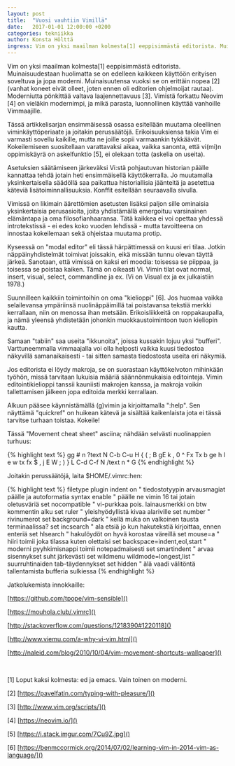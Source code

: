 ```yaml
---
layout: post
title:  "Vuosi vauhtiin Vimillä"
date:   2017-01-01 12:00:00 +0200
categories: tekniikka
author: Konsta Hölttä
ingress: Vim on yksi maailman kolmesta[1] eeppisimmästä editorista. Muinaisuudestaan huolimatta se on edelleen kaikkeen käyttöön erityisen soveltuva ja jopa moderni. Muinaisuutensa vuoksi se on erittäin nopea [2] (vanhat koneet eivät olleet, joten ennen oli editorien ohjelmoijat rautaa). Moderniutta pönkittää valtava laajennettavuus [3]. Vimistä forkattu Neovim [4] on vieläkin modernimpi, ja mikä parasta, luonnollinen käyttää vanhoille Vimmaajille.
---
```


Vim on yksi maailman kolmesta[1] eeppisimmästä editorista. Muinaisuudestaan
huolimatta se on edelleen kaikkeen käyttöön erityisen soveltuva ja jopa
moderni. Muinaisuutensa vuoksi se on erittäin nopea [2] (vanhat koneet eivät
olleet, joten ennen oli editorien ohjelmoijat rautaa). Moderniutta pönkittää
valtava laajennettavuus [3]. Vimistä forkattu Neovim [4] on vieläkin
modernimpi, ja mikä parasta, luonnollinen käyttää vanhoille Vimmaajille.

Tässä artikkelisarjan ensimmäisessä osassa esitellään muutama oleellinen
viminkäyttöperiaate ja joitakin perussäätöjä. Erikoisuuksiensa takia Vim ei
varmasti sovellu kaikille, mutta ne joille sopii varmaankin tykkäävät.
Kokeilemiseen suositellaan varattavaksi aikaa, vaikka sanonta, että vi(mi)n
oppimiskäyrä on askelfunktio [5], ei olekaan totta (askelia on useita).

Asetuksien säätämiseen järkeväksi Vi:stä pohjautuvan historian päälle kannattaa
tehdä jotain heti ensimmäisellä käyttökerralla. Jo muutamalla yksinkertaisella
säädöllä saa paikattua historiallisia jäänteitä ja asetettua käteviä
lisätoiminnallisuuksia. Konffit esitellään seuraavalla sivulla.

Vimissä on likimain äärettömien asetusten lisäksi paljon sille ominaisia
yksinkertaisia perusasioita, joita yhdistämällä emergoituu varsinainen
elämäntapa ja oma filosofianhaaransa. Tätä kaikkea ei voi opettaa yhdessä
introtekstissä - ei edes koko vuoden lehdissä - mutta tavoitteena on innostaa
kokeilemaan sekä ohjeistaa muutama protip.

Kyseessä on "modal editor" eli tässä härpättimessä on kuusi eri tilaa. Jotkin
näppäinyhdistelmät toimivat joissakin, eikä missään tunnu olevan täyttä järkeä.
Sanotaan, että vimissä on kaksi eri moodia: toisessa se piippaa, ja toisessa se
poistaa kaiken. Tämä on oikeasti Vi. Vimin tilat ovat normal, insert, visual,
select, commandline ja ex. (Vi on Visual ex ja ex julkaistiin 1978.)

Suunnilleen kaikkiin toimintoihin on oma "kielioppi" [6]. Jos huomaa vaikka
selailevansa ympäriinsä nuolinäppäimillä tai poistavansa tekstiä merkki
kerrallaan, niin on menossa ihan metsään. Erikoisliikkeitä on roppakaupalla, ja
nämä yleensä yhdistetään johonkin muokkaustoimintoon tuon kieliopin kautta.

Samaan "tabiin" saa useita "ikkunoita", joissa kussakin lojuu yksi "bufferi".
Varttuneemmalla vimmaajalla voi olla helposti vaikka kuusi tiedostoa näkyvillä
samanaikaisesti - tai sitten samasta tiedostosta useita eri näkymiä.

Jos editorista ei löydy makroja, se on suorastaan käyttökelvoton mihinkään
työhön, missä tarvitaan lukuisia määriä säännönmukaisia editointeja. Vimin
editointikielioppi tanssii kauniisti makrojen kanssa, ja makroja voikin
tallettamisen jälkeen jopa editoida merkki kerrallaan.

Alkuun pääsee käynnistämällä (g)vimin ja kirjoittamalla ":help". Sen näyttämä
"quickref" on huikean kätevä ja sisältää kaikenlaista jota ei tässä tarvitse
turhaan toistaa. Kokeile!

Tässä "Movement cheat sheet" asciina; nähdään selvästi nuolinappien turhuus:

{% highlight text %}
                  gg
              # n ?text N
                  C-b C-u
                  H
                  { (
      ;    B gE   k           ,
0 ^ Fx Tx b ge h   l e w tx fx $
      ,           j   E W     ;
                ) }
                  L
              C-d C-f
                N /text n *
                  G
{% endhighlight %}



Joitakin perussäätöjä, laita $HOME/.vimrc:hen:

{% highlight text %}
filetype plugin indent on " tiedostotyypin arvausmagiat päälle ja autoformatia
syntax enable " päälle ne vimin 16 tai jotain oletusväriä
set nocompatible " vi-purkkaa pois. lainausmerkki on btw kommentin alku
set ruler " yleishyödyllistä kivaa alariville
set number " rivinumerot
set background=dark " kellä muka on valkoinen tausta terminaalissa?
set incsearch " ala etsiä jo kun hakutekstiä kirjoittaa, ennen enteriä
set hlsearch " hakulöydöt on hyvä korostaa väreillä
set mouse=a " hiiri toimii joka tilassa kuten olettaisi
set backspace=indent,eol,start " moderni pyyhkimisnappi toimii notepadmaisesti
set smartindent " arvaa sisennykset suht järkevästi
set wildmenu wildmode=longest,list " suurruhtinaiden tab-täydennykset
set hidden " älä vaadi välitöntä tallentamista bufferia sulkiessa
{% endhighlight %}

Jatkolukemista innokkaille:

[https://github.com/tpope/vim-sensible]()

[https://mouhola.club/.vimrc]()

[http://stackoverflow.com/questions/1218390#1220118]()

[http://www.viemu.com/a-why-vi-vim.html]()

[http://naleid.com/blog/2010/10/04/vim-movement-shortcuts-wallpaper]()

<br>

[1] Loput kaksi kolmesta: ed ja emacs. Vain toinen on moderni.

[2] [https://pavelfatin.com/typing-with-pleasure/]()

[3] [http://www.vim.org/scripts/]()

[4] [https://neovim.io/]()

[5] [https://i.stack.imgur.com/7Cu9Z.jpg]()

[6] [https://benmccormick.org/2014/07/02/learning-vim-in-2014-vim-as-language/]()



